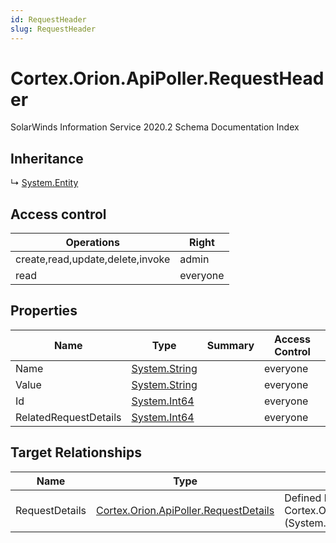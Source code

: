 ```yaml
---
id: RequestHeader
slug: RequestHeader
---
```


# Cortex.Orion.ApiPoller.RequestHeader

SolarWinds Information Service 2020.2 Schema Documentation Index

## Inheritance

↳ [System.Entity](./../System/Entity)

## Access control

| Operations | Right |
| ------ | ------ |
| create,read,update,delete,invoke | admin |
| read | everyone |

## Properties

| Name | Type | Summary | Access Control |
| ------ | ------ | ------ | ------ |
| Name | [System.String](https://docs.microsoft.com/en-us/dotnet/api/system.string) |  | everyone |
| Value | [System.String](https://docs.microsoft.com/en-us/dotnet/api/system.string) |  | everyone |
| Id | [System.Int64](https://docs.microsoft.com/en-us/dotnet/api/system.int64) |  | everyone |
| RelatedRequestDetails | [System.Int64](https://docs.microsoft.com/en-us/dotnet/api/system.int64) |  | everyone |

## Target Relationships

| Name | Type | Notes |
| ------ | ------ | ------ |
| RequestDetails | [Cortex.Orion.ApiPoller.RequestDetails](./../Cortex.Orion.ApiPoller/RequestDetails) | Defined by relationship Cortex.Orion.ApiPoller.RequestDetailsToRequestHeaderRelation (System.Hosting) |

